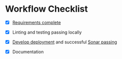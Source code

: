 # Workflow Checklist

- [x] [Requirements complete]()
- [x] Linting and testing passing locally
- [x] [Develop deployment](https://eu-west-2.console.aws.amazon.com/codesuite/codepipeline/pipelines/df-ae-pipeline-system/view?region=eu-west-2) and successful [Sonar passing](https://sonarcloud.io/dashboard?id=defence-forecaster%3Adefence-forecaster)
- [x] Documentation

